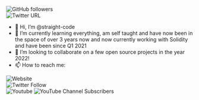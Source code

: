 ![GitHub followers](https://img.shields.io/github/followers/straight-code?style=social)
<br>
![Twitter URL](https://img.shields.io/twitter/url?style=social&url=https%3A%2F%2Ftwitter.com%2Fstraight_code28)
<br>
- 👋 Hi, I’m @straight-code
- 🌱 I’m currently learning everything, am self taught and have now been in the space of over 3 years now and now currently working with Solidity and have been since Q1 2021
- 💞️ I’m looking to collaborate on a few open source projects in the year 2022! 
- 📫 How to reach me:


![Website](https://img.shields.io/website?down_color=orange&down_message=Down%20For%20Maintenance&style=plastic&up_color=green&up_message=Live&url=https%3A%2F%2Fstraight-code.github.io)
<br>
![Twitter Follow](https://img.shields.io/twitter/follow/straight_code28?style=social) 
<br>
![Youtube]("https://www.youtube.com/channel/UC2xGShd5vc9FRT4wpeXYepw") ![YouTube Channel Subscribers](https://img.shields.io/youtube/channel/subscribers/UC2xGShd5vc9FRT4wpeXYepw?style=plastic)
<br>


